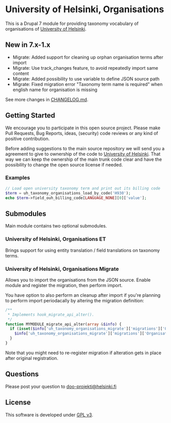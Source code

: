 # University of Helsinki, Organisations

This is a Drupal 7 module for providing taxonomy vocabulary of organisations of [University of Helsinki](http://www.helsinki.fi).

## New in 7.x-1.x
* Migrate: Added support for cleaning up orphan organisation terms after import
* Migrate: Use track_changes feature, to avoid repeatedly import same content
* Migrate: Added possibility to use variable to define JSON source path
* Migrate: Fixed migration error "Taxonomy term name is required" when english
  name for organisation is missing

See more changes in [CHANGELOG.md](CHANGELOG.md).

## Getting Started
We encourage you to participate in this open source project. Please make Pull
Requests, Bug Reports, ideas, (security) code reviews or any kind of positive
contribution.

Before adding suggestions to the main source repository we will send you a
agreement to give to ownership of the code to [University of Helsinki](http://www.helsinki.fi).
That way we can keep the ownership of the main trunk code clear and have the
possibility to change the open source license if needed.

### Examples
```php
// Load open university taxonomy term and print out its billing code
$term = uh_taxonomy_organisations_load_by_code('H930');
echo $term->field_ouh_billing_code[LANGUAGE_NONE][0]['value'];
```

## Submodules
Main module contains two optional submodules.

### University of Helsinki, Organisations ET
Brings support for using entity translation / field translations on taxonomy
terms.

### University of Helsinki, Organisations Migrate
Allows you to import the organisations from the JSON source. Enable module and
register the migration, then perform import.

You have option to also perform an cleanup after import if you're planning to
perform import periodacally by altering the migration definition:

```php
/**
 * Implements hook_migrate_api_alter().
 */
function MYMODULE_migrate_api_alter(array &$info) {
  if (isset($info['uh_taxonomy_organisations_migrate']['migrations']['OrganisationsUniversityHelsinkiTaxonomy'])) {
    $info['uh_taxonomy_organisations_migrate']['migrations']['OrganisationsUniversityHelsinkiTaxonomy']['arguments']['perform_post_cleanup'] = TRUE;
  }
}
```

Note that you might need to re-register migration if alteration gets in place
after original registration.

## Questions
Please post your question to doo-projekti@helsinki.fi

## License
This software is developed under [GPL v3](LICENSE.txt).
